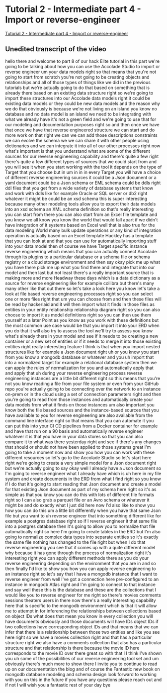 
# Tutorial 2 - Intermediate part 4 - Import or reverse-engineer

[Tutorial 2 - Intermediate part 4 - Import or reverse-engineer](https://community.hackolade.com/slides/slide/part-8-import-or-reverse-engineer-15?fullscreen=1)

## Unedited transcript of the video

hello there and welcome to part 8 of our hack Elite tutorial in this part we're going to be talking about how you can use the Accolade Studio to import or reverse engineer um your data models right so that means that you're not going to start from scratch you're not going to be creating objects and relationships and all of those types of things like we did in the previous tutorials but we're actually going to do that based on something that is already there based on an existing data structure right so we're going to import these structures into our Accolade data models right it could be existing data models or they could be new data models and the reason why we do that obviously is because we're not living on an island you know no database and no data model is an island we need to be integrating with what we already have it's not a green field and we're going to use that for our modeling and documentation purposes right so and then once we have that once we have that reverse engineered structure we can start and do more work on that right we can we can add those descriptions constraints we can evolve the schema we we can share it with other people using dictionaries and we can integrate it into all of our other processes right now what's important is that you understand what are some of the different sources for our reverse engineering capability and there's quite a few right there's quite a few different types of sources that we could start from and you will see it when you start working with the tool it depends on the type of Target that you choose but in um in in in every Target you will have a choice of different reverse engineering sources it could be a Json document or a yaml document could be a Json schema or EML schema could be ddls right ddl files that you get from a wide variety of database systems that know and work with ddls like for example Oracle or SQL server or db2 right whatever it might be could be an xsd schema this is super interesting because many other modeling tools allow you to export their data models into an xsd schema an XML schema definition so that's really interesting you can start from there you can also start from an Excel file template and you know we all know you know the world that would fall apart if we didn't have integration of it systems based on Excel well that is also true for the data modeling World many bulk update operations or any kind of integration operation is actually based on an Excel template Hackley has a template that you can look at and that you can use for automatically importing stuff into your data model then of course we have Target specific instance reverse engineering which means that you can actually connect Accolade through its plugins to a particular database or a schema file or schema registry or a cloud storage environment and then say okay pick me up what you have there pick me up what you find there and integrate that into our model and then last but not least there's a really important source that is making more and more Headway these days which is a data dictionary as a source for reverse engineering like for example collibra but there's many many other like that out there so let's take a look here you know let's take a look at file based reverse engineering processes right so you can select one or more files right that um you can choose from and then these files will be read by hackerlaid and it will then import what it finds in those files as entities in your entity relationship relationship diagram right so you can also choose to import it as model definitions right so you can then use them yourself at a later Point as you know as you work with these definitions but the most common use case would be that you import it into your ERD when you do that it will also try to assess the tool we'll try to assess you know what's already there in your model and see if it needs to be creating a new container or a new set of entities or if it needs to merge it into those existing entities right really interesting feature I think is that when you import nested structures like for example a Json document right uh or you know you start from you know a mongodb database or whatever and you uh import that into a normalized target for example a relational database system then we can apply the rules of normalization for you and automatically apply that and apply that uh during your reverse engineering process reverse engineering instances are a little bit different right so this means that you're not you know reading a file from your file system or even from your GitHub repo you're actually going to be connecting over the network to an instance on-prem or in the cloud using a set of connection parameters right and then you're going to read from those instances and automatically create your data models from what it finds on those instances um also important you know both the file based sources and the instance-based sources that you have available to you for reverse engineering are also available from the command line interface right so that means that you can automate it you can put this into your CI CD pipelines from a Docker container for example and have that run on a 90 basis and automatically reverse engineer whatever it is that you have in your data stores so that you can also compare it to what was there yesterday right and see if there's any changes that should or should not have been applied to those systems great I'm going to take a moment now and show you how you can work with these different resources so let's go to the Accolade Studio so let's start here right we're going to create a very simple model for a Json document right but we're actually going to say okay well I already have a Json document so I'm going to reverse engineer what I already have which is uh here in my file system and create documents in the ERD from what I find right so you know if I do that it's going to start reading that Json document and create a model for that existing Json document as part of my schema here right so it's as simple as that you know you can do this with lots of different file formats right so I can also grab a parquet file or an Avro schema or whatever it might be and do exactly what I just did here now I'd also like to show you how you can do this um a little bit differently when you have that same Json file but you want to uh reverse engineer that into something different like for example a postgres database right so if I reverse engineer it that same file into a postgres database then it's going to allow you to normalize that file automatically right so here I'm going to create tables in the ERD but I'm also going to normalize complex data types into separate entities so it's exactly the same file nothing has changed to the file right but when I do that reverse engineering you see that it comes up with a quite different model why because it has gone through the process of normalization right it's interesting right you can apply different methods there as you do your reverse engineering depending on the environment that you are in and so then finally I'd like to show you how you can apply reverse engineering to an instance right so let's say that I have a mongodb instance that I want to reverse engineer from well I've got a connection here pre-configured to an instance in mongodb Atlas right and I'm going to connect to that instance and say well these this is the database and these are the collections that I would like you to reverse engineer for me right so there's movies comments sessions theaters users in there now there's a really interesting capability here that is specific to the mongodb environment which is that it will allow me to attempt in for inferencing the relationships between collections based on object IDs what does that mean you know in every collection you will have documents obviously and those documents will have IDs object IDs if two collections have corresponding object IDs and that means that we can infer that there is a relationship between those two entities and like you see here right so we have a movies collection right and that has a particular structure right we also have a comments collection that also has a particular structure and that relationship is there because the movie ID here corresponds to the movie ID over there great so with that I I think I've shown you uh some of the possibilities of our reverse engineering tool set and um obviously there's much more to show there I invite you to continue to read up on our documentation the blog and of course the Fantastic new book on mongodb database modeling and schema design look forward to working with you on this in the future if you have any questions please reach out and if not I will wish you a fantastic rest of your day bye